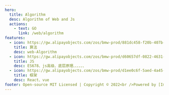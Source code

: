```yaml
---
hero:
  title: Algorithm
  desc: Algorithm of Web and Js
  actions:
    - text: GO
      link: /web/algorithm
features:
  - icon: https://gw.alipayobjects.com/zos/bmw-prod/881dc458-f20b-407b-947a-95104b5ec82b/k79dm8ih_w144_h144.png
    title: 算法
    desc: web-Algorithm
  - icon: https://gw.alipayobjects.com/zos/bmw-prod/d60657df-0822-4631-9d7c-e7a869c2f21c/k79dmz3q_w126_h126.png
    title: JS
    desc: ES678、js高级、底层原理、、、、、、
  - icon: https://gw.alipayobjects.com/zos/bmw-prod/d1ee0c6f-5aed-4a45-a507-339a4bfe076c/k7bjsocq_w144_h144.png
    title: 框架
    desc: React、vue
footer: Open-source MIT Licensed | Copyright © 2022<br />Powered by [Imiry]
---
```

